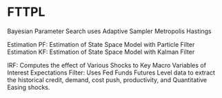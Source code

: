 # FTTPL

Bayesian Parameter Search uses Adaptive Sampler Metropolis Hastings

Estimation PF: Estimation of State Space Model with Particle Filter
Estimation KF: Estimation of State Space Model with Kalman Filter

IRF: Computes the effect of Various Shocks to Key Macro Variables of Interest
Expectations Filter: Uses Fed Funds Futures Level data to extract the historical credit, demand, cost push, productivity, and Quantitative Easing shocks.
